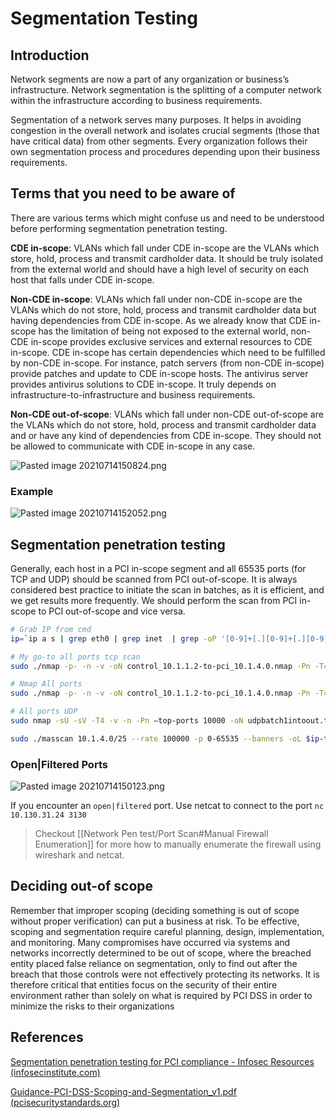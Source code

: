 # Segmentation Testing

## Introduction
Network segments are now a part of any organization or business’s infrastructure. Network segmentation is the splitting of a computer network within the infrastructure according to business requirements.

Segmentation of a network serves many purposes. It helps in avoiding congestion in the overall network and isolates crucial segments (those that have critical data) from other segments. Every organization follows their own segmentation process and procedures depending upon their business requirements.

## Terms that you need to be aware of

There are various terms which might confuse us and need to be understood before performing segmentation penetration testing.

**CDE in-scope**: VLANs which fall under CDE in-scope are the VLANs which store, hold, process and transmit cardholder data. It should be truly isolated from the external world and should have a high level of security on each host that falls under CDE in-scope.

**Non-CDE in-scope**: VLANs which fall under non-CDE in-scope are the VLANs which do not store, hold, process and transmit cardholder data but having dependencies from CDE in-scope. As we already know that CDE in-scope has the limitation of being not exposed to the external world, non-CDE in-scope provides exclusive services and external resources to CDE in-scope. CDE in-scope has certain dependencies which need to be fulfilled by non-CDE in-scope. For instance, patch servers (from non-CDE in-scope) provide patches and update to CDE in-scope hosts. The antivirus server provides antivirus solutions to CDE in-scope. It truly depends on infrastructure-to-infrastructure and business requirements.

**Non-CDE out-of-scope**: VLANs which fall under non-CDE out-of-scope are the VLANs which do not store, hold, process and transmit cardholder data and or have any kind of dependencies from CDE in-scope. They should not be allowed to communicate with CDE in-scope in any case.

![Pasted image 20210714150824.png](/Screenshots/Pasted%20image%2020210714150824.png)

### Example
![Pasted image 20210714152052.png](/Screenshots/Pasted%20image%2020210714152052.png)

## Segmentation penetration testing
Generally, each host in a PCI in-scope segment and all 65535 ports (for TCP and UDP) should be scanned from PCI out-of-scope. It is always considered best practice to initiate the scan in batches, as it is efficient, and we get results more frequently. We should perform the scan from PCI in-scope to PCI out-of-scope and vice versa.

```bash
# Grab IP from cmd
ip=`ip a s | grep eth0 | grep inet  | grep -oP '[0-9]+[.][0-9]+[.][0-9]+[.][0-9]+/[0-9]' | cut -d "/" -f 1` ; echo $ip
```

```bash
# My go-to all ports tcp scan
sudo ./nmap -p- -n -v -oN control_10.1.1.2-to-pci_10.1.4.0.nmap -Pn -T4 10.1.4.0/25 --min-rate 10000

# Nmap All ports
sudo ./nmap -p- -n -v -oN control_10.1.1.2-to-pci_10.1.4.0.nmap -Pn -T4 10.1.4.0/24

# All ports UDP
sudo nmap -sU -sV -T4 -v -n -Pn –top-ports 10000 -oN udpbatch1intoout.txt -oN udpbatch1intoout.out 10.10.10.1-50
```

```bash
sudo ./masscan 10.1.4.0/25 --rate 100000 -p 0-65535 --banners -oL $ip-to-pci_10.1.4.0.massscan
```

### Open|Filtered Ports
![Pasted image 20210714150123.png](/Screenshots/Pasted%20image%2020210714150123.png)

If you encounter an `open|filtered` port. Use netcat to connect to the port
`nc 10.130.31.24 3130`

> Checkout [[Network Pen test/Port Scan#Manual Firewall Enumeration]] for more how to manually enumerate the firewall using wireshark and netcat.

## Deciding out-of scope
Remember that improper scoping (deciding something is out of scope without proper verification) can put a business at risk. To be effective, scoping and segmentation require careful planning, design, implementation, and monitoring. Many compromises have occurred via systems and networks incorrectly determined to be out of scope, where the breached entity placed false reliance on segmentation, only to find out after the breach that those controls were not effectively protecting its networks. It is therefore critical that entities focus on the security of their entire environment rather than solely on what is required by PCI DSS in order to minimize the risks to their organizations

## References
[Segmentation penetration testing for PCI compliance - Infosec Resources (infosecinstitute.com)](https://resources.infosecinstitute.com/topic/segmentation-penetration-testing-for-pci-compliance/)

[Guidance-PCI-DSS-Scoping-and-Segmentation_v1.pdf (pcisecuritystandards.org)](https://www.pcisecuritystandards.org/documents/Guidance-PCI-DSS-Scoping-and-Segmentation_v1.pdf)